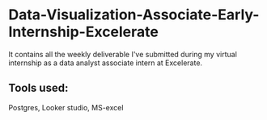 # Data-Visualization-Associate-Early-Internship-Excelerate
It contains all the weekly deliverable I've submitted during my virtual internship as a data analyst associate intern at Excelerate.
## Tools used:
Postgres, Looker studio, MS-excel
